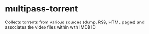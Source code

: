 # multipass-torrent
Collects torrents from various sources (dump, RSS, HTML pages) and associates the video files within with IMDB ID
